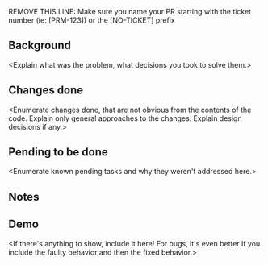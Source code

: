 REMOVE THIS LINE: Make sure you name your PR starting with the ticket number (ie: [PRM-123]) or the [NO-TICKET] prefix

## Background
  
<Explain what was the problem, what decisions you took to solve them.>
  
## Changes done
  
<Enumerate changes done, that are not obvious from the contents of the code. Explain only general approaches to the changes. Explain design decisions if any.>
  
## Pending to be done
  
<Enumerate known pending tasks and why they weren't addressed here.>
  
## Notes
  
<Any additional notes that will help reviewers understand the PR.>
 
## Demo
 
<If there's anything to show, include it here! For bugs, it's even better if you include the faulty behavior and then the fixed behavior.>
